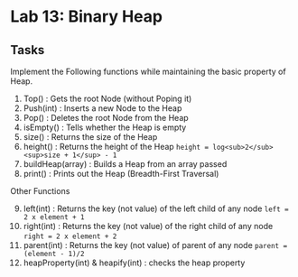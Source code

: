 # Lab 13: Binary Heap

## Tasks

Implement the Following functions while maintaining the basic property of Heap.

1. Top() : Gets the root Node (without Poping it)
2. Push(int) : Inserts a new Node to the Heap
3. Pop() : Deletes the root Node from the Heap
4. isEmpty() : Tells whether the Heap is empty
5. size() : Returns the size of the Heap
6. height() : Returns the height of the Heap `height = log<sub>2</sub><sup>size + 1</sup> - 1`
7. buildHeap(array) : Builds a Heap from an array passed
8. print() : Prints out the Heap (Breadth-First Traversal)

Other Functions

9. left(int) : Returns the key (not value) of the left child of any node `left = 2 x element + 1`
10. right(int) : Returns the key (not value) of the right child of any node `right = 2 x element + 2`
11. parent(int) : Returns the key (not value) of parent of any node `parent = (element - 1)/2`
12. heapProperty(int) & heapify(int) : checks the heap property